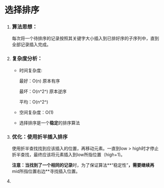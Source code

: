 # 选择排序

1. ### 算法思想：

   每次将一个待排序的记录按照其关键字大小插入到已排好序的子序列中，直到全部记录插入完成。



2. ### 复杂度分析：

   - 时间复杂度:

     最好：O(n)  原本有序

     最坏：O(n^2^)  原本逆序

     平均：O(n^2^)

   - 空间复杂度：O(1)

   - 选择排序是一个**稳定**的排序算法



3. ### 优化：使用折半插入排序

   使用折半查找找到应该插入的位置，再移动元素。一直到low > high时才停止折半查找，最终应该将元素插入到low所指位置（high+1)。

   

   **注意：**当找到了一个**相同的记录**时，为了保证算法**“稳定性”**，需要继续再**mid所指位置右边**寻找插入位置。

   

4. 
